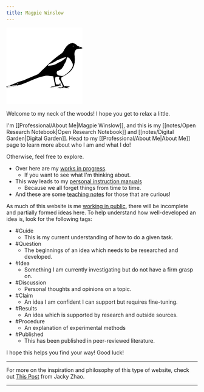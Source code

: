 ```yaml
---
title: Magpie Winslow
---
```


![Picture of a Magpie](/notes/attachments/icon1R.png)


Welcome to my neck of the woods! I hope you get to relax a little.

I'm [[Professional/About Me|Magpie Winslow]], and this is my [[notes/Open Research Notebook|Open Research Notebook]] and [[notes/Digital Garden|Digital Garden]]. Head to my [[Professional/About Me|About Me]] page to learn more about who I am and what I do!

Otherwise, feel free to explore. 
- Over here are my [works in progress](/new_growth). 
	- If you want to see what I'm thinking about.
- This way leads to my [personal instruction manuals](/how_to)
	- Because we all forget things from time to time.
- And these are some [teaching notes](/Teaching&Learning) for those that are curious!

As much of this website is me [working in public](https://notes.andymatuschak.org/Work_with_the_garage_door_up), there will be incomplete and partially formed ideas here. To help understand how well-developed an idea is, look for the following tags:
- #Guide
	- This is my current understanding of how to do a given task.
- #Question
	- The beginnings of an idea which needs to be researched and developed.
- #Idea
	- Something I am currently investigating but do not have a firm grasp on.
- #Discussion
	- Personal thoughts and opinions on a topic. 
- #Claim
	- An idea I am confident I can support but requires fine-tuning. 
- #Results
	- An idea which is supported by research and outside sources. 
- #Procedure
	- An explanation of experimental methods
- #Published
	- This has been published in peer-reviewed literature. 

I hope this helps you find your way! Good luck!

---

For more on the inspiration and philosophy of this type of website, check out [This Post](https://jzhao.xyz/posts/networked-thought/) from Jacky Zhao. 

---